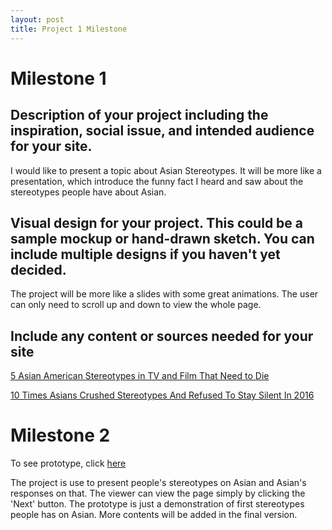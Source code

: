 ```yaml
---
layout: post
title: Project 1 Milestone
---
```


# Milestone 1

## Description of your project including the inspiration, social issue, and intended audience for your site.
I would like to present a topic about Asian Stereotypes. It will be more like a presentation, which introduce the funny fact I heard and saw about the stereotypes people have about Asian.

## Visual design for your project. This could be a sample mockup or hand-drawn sketch. You can include multiple designs if you haven't yet decided.
The project will be more like a slides with some great animations. The user can only need to scroll up and down to view the whole page.

## Include any content or sources needed for your site

[5 Asian American Stereotypes in TV and Film That Need to Die](https://www.thoughtco.com/asian-american-stereotypes-in-t-film-2834652)

[10 Times Asians Crushed Stereotypes And Refused To Stay Silent In 2016](http://www.huffingtonpost.com/entry/8-times-asian-americans-obliterated-stereotypes-and-refused-to-stay-silent-in-2016_us_5852c4a8e4b054eeaea209fa)

# Milestone 2
To see prototype, click [here](http://creative.colorado.edu/~liso9349/fwd/project1/project1.html)

The project is use to present people's stereotypes on Asian and Asian's responses on that. The viewer can view the page simply by clicking the 'Next' button. The prototype is just a demonstration of first stereotypes people has on Asian. More contents will be added in the final version. 
